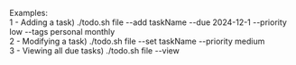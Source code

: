 Examples:
<br>  1 - Adding a task)         ./todo.sh file --add taskName --due 2024-12-1 --priority low --tags personal monthly
<br>  2 - Modifying a task)      ./todo.sh file --set taskName --priority medium
<br>  3 - Viewing all due tasks) ./todo.sh file --view
